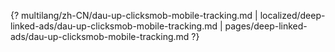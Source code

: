 {? multilang/zh-CN/dau-up-clicksmob-mobile-tracking.md | localized/deep-linked-ads/dau-up-clicksmob-mobile-tracking.md | pages/deep-linked-ads/dau-up-clicksmob-mobile-tracking.md ?}
